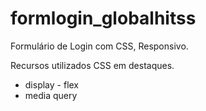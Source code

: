# formlogin_globalhitss

Formulário de Login com CSS, Responsivo.

Recursos utilizados CSS em destaques.

* display - flex
* media query
